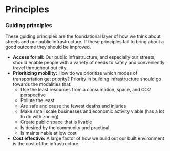 # Principles

### Guiding principles

These guiding principles are the foundational layer of how we think about streets and our public infrastructure. If these principles fail to bring about a good outcome they should be improved. 

- **Access for all:** Our public infrastructure, and especially our streets, should enable people with a variety of needs to safely and conveniently travel throughout out city. 
- **Prioritizing mobility:** How do we prioritize which modes of transportation get priority? Priority in building infrastructure should go towards the modalities that:
  - Use the least resources from a consumption, space, and CO2 perspective
  - Pollute the least
  - Are safe and cause the fewest deaths and injuries
  - Make small scale businesses and economic activity viable (has a lot to do with zoning)
  - Create public space that is livable
  - Is desired by the community and practical 
  - Is maintainable at low cost
- **Cost effective:** A large factor of how we build out our built environment is the cost of the infrastructure. 
